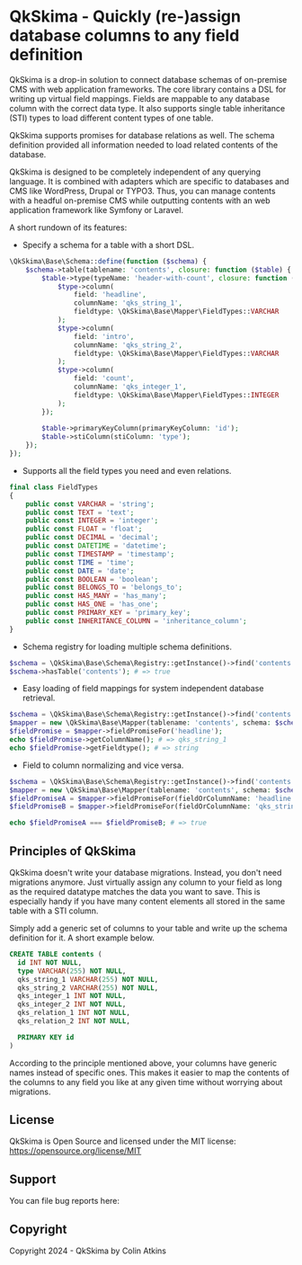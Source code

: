 # QkSkima - Quickly (re-)assign database columns to any field definition

QkSkima is a drop-in solution to connect database schemas of on-premise CMS with web application frameworks.
The core library contains a DSL for writing up virtual field mappings. Fields are mappable to any database column
with the correct data type. It also supports single table inheritance (STI) types to load different content
types of one table.

QkSkima supports promises for database relations as well. The schema definition provided all information needed
to load related contents of the database.

QkSkima is designed to be completely independent of any querying language. It is combined with adapters which
are specific to databases and CMS like WordPress, Drupal or TYPO3. Thus, you can manage contents with a
headful on-premise CMS while outputting contents with an web application framework like Symfony or Laravel.

A short rundown of its features:

- Specify a schema for a table with a short DSL.

```php
\QkSkima\Base\Schema::define(function ($schema) {
    $schema->table(tablename: 'contents', closure: function ($table) {
        $table->type(typeName: 'header-with-count', closure: function ($type) {
            $type->column(
                field: 'headline',
                columnName: 'qks_string_1',
                fieldtype: \QkSkima\Base\Mapper\FieldTypes::VARCHAR
            );
            $type->column(
                field: 'intro',
                columnName: 'qks_string_2',
                fieldtype: \QkSkima\Base\Mapper\FieldTypes::VARCHAR
            );
            $type->column(
                field: 'count',
                columnName: 'qks_integer_1',
                fieldtype: \QkSkima\Base\Mapper\FieldTypes::INTEGER
            );
        });
    
        $table->primaryKeyColumn(primaryKeyColumn: 'id');
        $table->stiColumn(stiColumn: 'type');
    });
});
```

- Supports all the field types you need and even relations.

```php
final class FieldTypes
{
    public const VARCHAR = 'string';
    public const TEXT = 'text';
    public const INTEGER = 'integer';
    public const FLOAT = 'float';
    public const DECIMAL = 'decimal';
    public const DATETIME = 'datetime';
    public const TIMESTAMP = 'timestamp';
    public const TIME = 'time';
    public const DATE = 'date';
    public const BOOLEAN = 'boolean';
    public const BELONGS_TO = 'belongs_to';
    public const HAS_MANY = 'has_many';
    public const HAS_ONE = 'has_one';
    public const PRIMARY_KEY = 'primary_key';
    public const INHERITANCE_COLUMN = 'inheritance_column';
}
```

- Schema registry for loading multiple schema definitions.

```php
$schema = \QkSkima\Base\Schema\Registry::getInstance()->find('contents');
$schema->hasTable('contents'); # => true
```

- Easy loading of field mappings for system independent database retrieval.

```php
$schema = \QkSkima\Base\Schema\Registry::getInstance()->find('contents');
$mapper = new \QkSkima\Base\Mapper(tablename: 'contents', schema: $schema);
$fieldPromise = $mapper->fieldPromiseFor('headline');
echo $fieldPromise->getColumnName(); # => qks_string_1
echo $fieldPromise->getFieldtype(); # => string
```

- Field to column normalizing and vice versa.

```php
$schema = \QkSkima\Base\Schema\Registry::getInstance()->find('contents');
$mapper = new \QkSkima\Base\Mapper(tablename: 'contents', schema: $schema);
$fieldPromiseA = $mapper->fieldPromiseFor(fieldOrColumnName: 'headline');
$fieldPromiseB = $mapper->fieldPromiseFor(fieldOrColumnName: 'qks_string_1');

echo $fieldPromiseA === $fieldPromiseB; # => true
```

## Principles of QkSkima

QkSkima doesn't write your database migrations. Instead, you don't need migrations anymore.
Just virtually assign any column to your field as long as the required datatype matches the data you want to save.
This is especially handy if you have many content elements all stored in the same table with a STI column.

Simply add a generic set of columns to your table and write up the schema definition for it.
A short example below.

```sql
CREATE TABLE contents (
  id INT NOT NULL,
  type VARCHAR(255) NOT NULL,
  qks_string_1 VARCHAR(255) NOT NULL,
  qks_string_2 VARCHAR(255) NOT NULL,
  qks_integer_1 INT NOT NULL,
  qks_integer_2 INT NOT NULL,
  qks_relation_1 INT NOT NULL,
  qks_relation_2 INT NOT NULL,

  PRIMARY KEY id
)
```

According to the principle mentioned above, your columns have generic names instead of specific ones.
This makes it easier to map the contents of the columns to any field you like at any given time without
worrying about migrations.

## License

QkSkima is Open Source and licensed under the MIT license: https://opensource.org/license/MIT

## Support

You can file bug reports here: 

## Copyright

Copyright 2024 - QkSkima by Colin Atkins